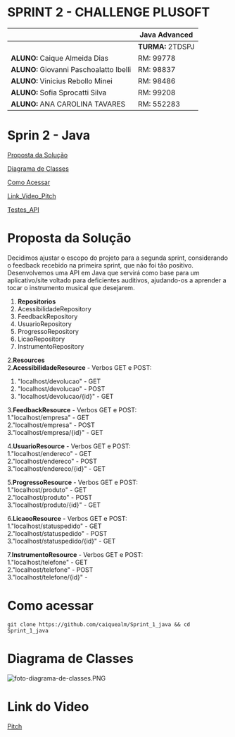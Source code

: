 # SPRINT 2 - CHALLENGE PLUSOFT 

|          | **Java Advanced** |
|------------------------------------------|-------------------|
|| **TURMA:** 2TDSPJ |
| **ALUNO:** Caique Almeida Dias | RM: 99778        |
| **ALUNO:** Giovanni Paschoalatto Ibelli | RM: 98837     |
| **ALUNO:** Vinicius Rebollo Minei | RM: 98486         |
| **ALUNO:** Sofia Sprocatti Silva | RM: 99208        |
| **ALUNO:** ANA CAROLINA TAVARES | RM: 552283       |


# Sprin 2 - Java


[Proposta da Solução ](#_Proposta_da_Solução)

[Diagrama de Classes ](#_Diagrama_de_Classes)

[Como Acessar ](#_Como_Acessar)

[Link_Video_Pitch](#_Link_Video_Pitch)

[Testes_API](#_Testes_API)

<a id="#_Proposta_da_Solução"></a>

# Proposta da Solução

Decidimos ajustar o escopo do projeto para a segunda sprint, considerando o feedback recebido na primeira sprint, que não foi tão positivo.
Desenvolvemos uma API em Java que servirá como base para um aplicativo/site voltado para deficientes auditivos, 
ajudando-os a aprender a tocar o instrumento musical que desejarem.

1. **Repositorios** 
 1. AcessibilidadeRepository
 2. FeedbackRepository
 3. UsuarioRepository
 4. ProgressoRepository
 5. LicaoRepository
 6. InstrumentoRepository
   
 
2.**Resources**  
 2.**AcessibilidadeResource** - Verbos GET e POST:  
  1. "localhost/devolucao" - GET
  2. "localhost/devolucao" - POST
  3. "localhost/devolucao/{id}" - GET

 3.**FeedbackResource** - Verbos GET e POST:  
  1."localhost/empresa" - GET  
  2."localhost/empresa" - POST  
  3."localhost/empresa/{id}" - GET
 
 4.**UsuarioResource** - Verbos GET e POST:  
  1."localhost/endereco" - GET  
  2."localhost/endereco" - POST  
  3."localhost/endereco/{id}" - GET
 
 5.**ProgressoResource** - Verbos GET e POST:  
  1."localhost/produto" - GET  
  2."localhost/produto" - POST  
  3."localhost/produto/{id}" - GET
    
 6.**LicaooResource** - Verbos GET e POST:  
  1."localhost/statuspedido" - GET  
  2."localhost/statuspedido" - POST  
  3."localhost/statuspedido/{id}" - GET
    
 7.**InstrumentoResource** - Verbos GET e POST:  
  1."localhost/telefone" - GET  
  2."localhost/telefone" - POST  
  3."localhost/telefone/{id}" - 


<a id="#_Como_Acessar"></a>

# Como acessar
```shell
git clone https://github.com/caiquealm/Sprint_1_java && cd Sprint_1_java 
```

<a id="_Diagrama_de_Classes"></a>

# Diagrama de Classes
![foto-diagrama-de-classes.PNG](https://github.com/caiquealm/SprintJava_2/assets/103912656/1a9203e1-2600-4ee4-9760-cf7092f9c83e)

<a id="#_Link_Video_Pitch"></a>

# Link do Video
[Pitch](https://www.youtube.com/watch?v=cvNdVcVRNn8)

